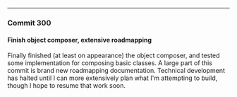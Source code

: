 ---

### Commit 300
#### Finish object composer, extensive roadmapping

Finally finished (at least on appearance) the object composer, and tested some
implementation for composing basic classes.
A large part of this commit is brand new roadmapping documentation. Technical
development has halted until I can more extensively plan what I'm attempting to
build, though I hope to resume that work soon.
